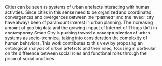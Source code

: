 Cities can be seen as systems of urban artefacts interacting with human activities. Since cities
in this sense need to be organized and coordinated, convergences and divergences between
the “planned” and the “lived” city have always been of paramount interest in urban planning.
The increasing amount of geo big data and the growing impact of Internet of Things (IoT) in
contemporary Smart City is pushing toward a conceptualization of urban systems as socio-technical, taking into
consideration the complexity of human behaviors. This work contributes to this view by proposing
an ontological analysis of urban artefacts and their roles, focusing in particular on the
difference between social roles and functional roles through the prism of social practices.
